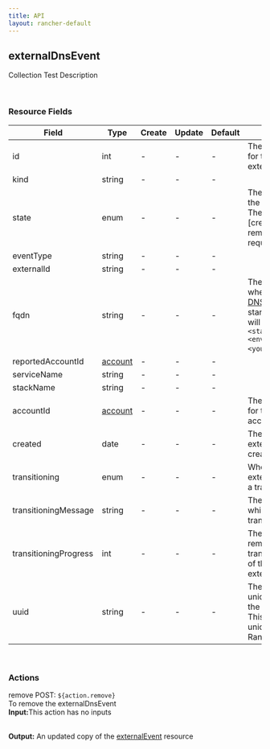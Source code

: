 ```yaml
---
title: API
layout: rancher-default
---
```


## externalDnsEvent

Collection Test Description

​
### Resource Fields

Field | Type | Create | Update | Default | Notes
---|---|---|---|---|---
id | int | - | - | - | The unique identifier for the externalDnsEvent
kind | string | - | - | - | 
state | enum | - | - | - | The current state of the externalDnsEvent. The options are [created, creating, removed, removing, requested].
eventType | string | - | - | - | 
externalId | string | - | - | - | 
fqdn | string | - | - | - | The fqdn of a service when the [Route 53 DNS service]({{site.baseurl}}/rancher/rancher-services/dns-service/) has started. The format will be `<serviceName>.<stackName>.<environmentName>.<yourHostedZoneName>`.
reportedAccountId | [account]({{site.baseurl}}/rancher/api/account/) | - | - | - | 
serviceName | string | - | - | - | 
stackName | string | - | - | - | 
accountId | [account]({{site.baseurl}}/rancher/api/account/) | - | - | - | The unique identifier for the associated account
created | date | - | - | - | The date of when the externalDnsEvent was created.
transitioning | enum | - | - | - | Whether or not the externalDnsEvent is in a transitioning state
transitioningMessage | string | - | - | - | The message to show while in a transitioning state
transitioningProgress | int | - | - | - | The percentage remaining in the transitioning process of the externalDnsEvent
uuid | string | - | - | - | The universally unique identifier for the externalDnsEvent. This will always be unique across Rancher installations.












​
### Actions

<span class="action">
<span class="header">
remove
<span class="headerright">POST:  <code>${action.remove}</code></span>
</span>
<div class="action-contents">
To remove the externalDnsEvent
<br>

<span class="input">
<strong>Input:</strong>This action has no inputs
<br>

<br>
</span>

<span class="output"><strong>Output:</strong> An updated copy of the <a href="/rancher/api/externalEvent/">externalEvent</a> resource
</span>
</div>
</span>
</span>
</span>

